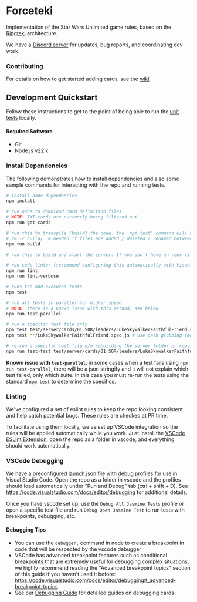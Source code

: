 # Forceteki

Implementation of the Star Wars Unlimited game rules, based on the [Ringteki](https://github.com/ringteki/ringteki) architecture.

We have a [Discord server](https://discord.gg/N6ZgcZ3SfA) for updates, bug reports, and coordinating dev work.

### Contributing

For details on how to get started adding cards, see the [wiki](https://github.com/SWU-Karabast/forceteki/wiki).

## Development Quickstart

Follow these instructions to get to the point of being able to run the [unit tests](./test/server/) locally.

#### Required Software

- Git
- Node.js v22.x

### Install Dependencies

The following demonstrates how to install dependencies and also some sample commands for interacting with the repo and running tests.

```bash
# install node dependencies
npm install

# run once to download card definition files
# NOTE: TWI cards are currently being filtered out
npm run get-cards

# run this to transpile (build) the code. the 'npm test' command will automatically run it's own build script.
# rm -r build/  # needed if files are added / deleted / renamed between builds
npm run build

# run this to build and start the server. If you don't have an .env file, it'll create one.

# run code linter (recommend configuring this automatically with Visual Studio Code)
npm run lint
npm run lint-verbose

# runs tsc and executes tests
npm test

# run all tests in parallel for higher speed
# NOTE: there is a known issue with this method, see below
npm run test-parallel

# run a specific test file only
npm test test/server/cards/01_SOR/leaders/LukeSkywalkerFaithfulFriend.spec.js
npm test **/LukeSkywalkerFaithfulFriend.spec.js # use path globbing (may look different depending on your shell)

# re-run a specific test file w/o rebuilding the server folder or copying the card json unless they are missing from the build folder.
npm run test-fast test/server/cards/01_SOR/leaders/LukeSkywalkerFaithfulFriend.spec.js
```

**Known issue with `test-parallel`**: in some cases when a test fails using `npm run test-parallel`, there will be a json stringify and it will not explain which test failed, only which suite. In this case you must re-run the tests using the standard `npm test` to determine the specifics.

### Linting

We've configured a set of eslint rules to keep the repo looking consistent and help catch potential bugs. These rules are checked at PR time.

To facilitate using them locally, we've set up VSCode integration so the rules will be applied automatically while you work. Just install the [VSCode ESLint Extension](https://marketplace.visualstudio.com/items?itemName=dbaeumer.vscode-eslint), open the repo as a folder in vscode, and everything should work automatically.

### VSCode Debugging

We have a preconfigured [launch.json](.vscode\launch.json) file with debug profiles for use in Visual Studio Code. Open the repo as a folder in vscode and the profiles should load automatically under "Run and Debug" tab (ctrl + shift + D). See https://code.visualstudio.com/docs/editor/debugging for additional details.

Once you have vscode set up, use the `Debug All Jasmine Tests` profile or open a specific test file and run `Debug Open Jasmine Test` to run tests with breakpoints, debugging, etc.

#### Debugging Tips

- You can use the `debugger;` command in node to create a breakpoint in code that will be respected by the vscode debugger
- VSCode has advanced breakpoint features such as conditional breakpoints that are extremely useful for debugging complex situations, we highly recommend reading the "Advanced breakpoint topics" section of this guide if you haven't used it before: https://code.visualstudio.com/docs/editor/debugging#_advanced-breakpoint-topics
- See our [Debugging Guide](https://github.com/SWU-Karabast/forceteki/wiki/Debugging-Guide) for detailed guides on debugging cards

